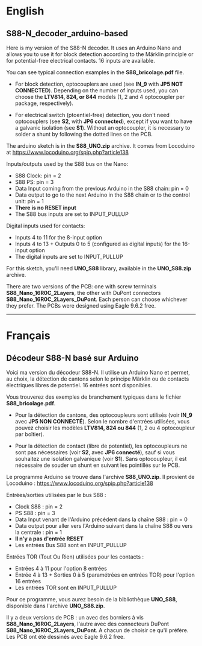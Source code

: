 # English
## S88-N_decoder_arduino-based
Here is my version of the S88-N decoder. 
It uses an Arduino Nano and allows you to use it for block detection according to the Märklin principle or for potential-free electrical contacts. 16 inputs are available.

You can see typical connection examples in the **S88_bricolage.pdf** file.

* For block detection, optocouplers are used (see **IN_9** with **JP5 NOT CONNECTED**). Depending on the number of inputs used, you can choose the **LTV814, 824, or 844** models (1, 2 and 4 optocoupler per package, respectively).

* For electrical switch (ptoentiel-free) detection, you don't need optocouplers (see **S2**, with **JP6 connected**), except if you want to have a galvanic isolation (see **S1**). Without an optocoupler, it is necessary to solder a shunt by following the dotted lines on the PCB.

The arduino sketch is in the **S88_UNO.zip** archive. It comes from Locoduino at https://www.locoduino.org/spip.php?article138

Inputs/outputs used by the S88 bus on the Nano:
- S88 Clock: pin = 2
- S88 PS: pin = 3
- Data Input coming from the previous Arduino in the S88 chain: pin = 0
- Data output to go to the next Arduino in the S88 chain or to the control unit: pin = 1
- **There is no RESET input**
- The S88 bus inputs are set to INPUT_PULLUP

Digital inputs used for contacts:
- Inputs 4 to 11 for the 8-input option
- Inputs 4 to 13 + Outputs 0 to 5 (configured as digital inputs) for the 16-input option
- The digital inputs are set to INPUT_PULLUP

For this sketch, you'll need **UNO_S88** library, available in the **UNO_S88.zip** archive.

There are two versions of the PCB: one with screw terminals **S88_Nano_16R0C_2Layers**, the other with DuPont connectors **S88_Nano_16R0C_2Layers_DuPont**. Each person can choose whichever they prefer.
The PCBs were designed using Eagle 9.6.2 free.

---

# Français
## Décodeur S88-N basé sur Arduino
Voici ma version du décodeur S88-N.
Il utilise un Arduino Nano et permet, au choix, la détection de cantons selon le principe Märklin ou de contacts électriques libres de potentiel. 16 entrées sont disponibles.

Vous trouverez des exemples de branchement typiques dans le fichier **S88_bricolage.pdf**.

* Pour la détection de cantons, des optocoupleurs sont utilisés (voir **IN_9** avec **JP5 NON CONNECTÉ**). Selon le nombre d'entrées utilisées, vous pouvez choisir les modèles **LTV814, 824 ou 844** (1, 2 ou 4 optocoupleur par boîtier).

* Pour la détection de contact (libre de potentiel), les optocoupleurs ne sont pas nécessaires (voir **S2**, avec **JP6 connecté**), sauf si vous souhaitez une isolation galvanique (voir **S1**). Sans optocoupleur, il est nécessaire de souder un shunt en suivant les pointillés sur le PCB.

Le programme Arduino se trouve dans l'archive **S88_UNO.zip**. Il provient de Locoduino : https://www.locoduino.org/spip.php?article138

Entrées/sorties utilisées par le bus S88 :
- Clock S88 : pin = 2
- PS S88 : pin = 3
- Data Input venant de l'Arduino précédent dans la chaîne S88 : pin = 0
- Data output pour aller vers l'Arduino suivant dans la chaîne S88 ou vers la centrale : pin = 1
- **Il n'y a pas d'entrée RESET**
- Les entrées Bus S88 sont en INPUT_PULLUP 
        
Entrées TOR (Tout Ou Rien) utilisées pour les contacts :
- Entrées 4 à 11 pour l'option 8 entrées
- Entrée 4 à 13 + Sorties 0 à 5 (paramétrées en entrées TOR) pour l'option 16 entrées
- Les entrées TOR sont en INPUT_PULLUP

Pour ce programme, vous aurez besoin de la bibliothèque **UNO_S88**, disponible dans l'archive **UNO_S88.zip**.

Il y a deux versions de PCB : un avec des borniers à vis **S88_Nano_16R0C_2Layers**, l'autre avec des connecteurs DuPont **S88_Nano_16R0C_2Layers_DuPont**. A chacun de choisir ce qu'il préfère.
Les PCB ont été dessinés avec Eagle 9.6.2 free.
